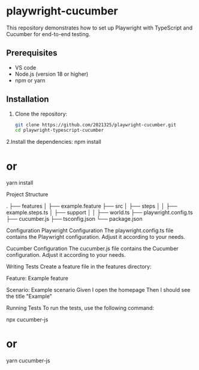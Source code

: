 # playwright-cucumber

This repository demonstrates how to set up Playwright with TypeScript and Cucumber for end-to-end testing.

## Prerequisites

- VS code
- Node.js (version 18 or higher)
- npm or yarn

## Installation

1. Clone the repository:

   ```bash
   git clone https://github.com/2021325/playwright-cucumber.git
   cd playwright-typescript-cucumber

2.Install the dependencies:
   npm install
# or
yarn install

Project Structure

.
├── features
│   ├── example.feature
├── src
│   ├── steps
│   │   ├── example.steps.ts
│   ├── support
│   │   ├── world.ts
├── playwright.config.ts
├── cucumber.js
├── tsconfig.json
└── package.json



Configuration
Playwright Configuration
The playwright.config.ts file contains the Playwright configuration. Adjust it according to your needs.

Cucumber Configuration
The cucumber.js file contains the Cucumber configuration. Adjust it according to your needs.

Writing Tests
Create a feature file in the features directory:

Feature: Example feature

Scenario: Example scenario
  Given I open the homepage
  Then I should see the title "Example"


  Running Tests
To run the tests, use the following command:

npx cucumber-js
# or
yarn cucumber-js





